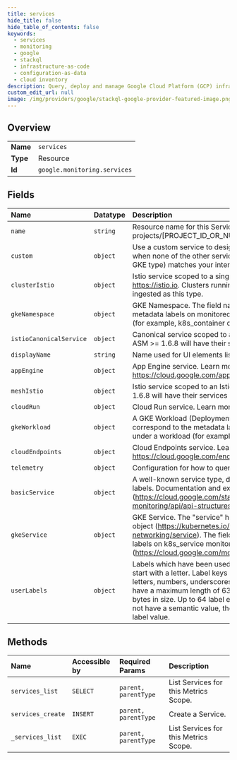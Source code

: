 ```yaml
---
title: services
hide_title: false
hide_table_of_contents: false
keywords:
  - services
  - monitoring
  - google    
  - stackql
  - infrastructure-as-code
  - configuration-as-data
  - cloud inventory
description: Query, deploy and manage Google Cloud Platform (GCP) infrastructure and resources using SQL
custom_edit_url: null
image: /img/providers/google/stackql-google-provider-featured-image.png
---
```

  
    

## Overview
<table><tbody>
<tr><td><b>Name</b></td><td><code>services</code></td></tr>
<tr><td><b>Type</b></td><td>Resource</td></tr>
<tr><td><b>Id</b></td><td><code>google.monitoring.services</code></td></tr>
</tbody></table>

## Fields
| Name | Datatype | Description |
|:-----|:---------|:------------|
| `name` | `string` | Resource name for this Service. The format is: projects/[PROJECT_ID_OR_NUMBER]/services/[SERVICE_ID]  |
| `custom` | `object` | Use a custom service to designate a service that you want to monitor when none of the other service types (like App Engine, Cloud Run, or a GKE type) matches your intended service. |
| `clusterIstio` | `object` | Istio service scoped to a single Kubernetes cluster. Learn more at https://istio.io. Clusters running OSS Istio will have their services ingested as this type. |
| `gkeNamespace` | `object` | GKE Namespace. The field names correspond to the resource metadata labels on monitored resources that fall under a namespace (for example, k8s_container or k8s_pod). |
| `istioCanonicalService` | `object` | Canonical service scoped to an Istio mesh. Anthos clusters running ASM &gt;= 1.6.8 will have their services ingested as this type. |
| `displayName` | `string` | Name used for UI elements listing this Service. |
| `appEngine` | `object` | App Engine service. Learn more at https://cloud.google.com/appengine. |
| `meshIstio` | `object` | Istio service scoped to an Istio mesh. Anthos clusters running ASM &lt; 1.6.8 will have their services ingested as this type. |
| `cloudRun` | `object` | Cloud Run service. Learn more at https://cloud.google.com/run. |
| `gkeWorkload` | `object` | A GKE Workload (Deployment, StatefulSet, etc). The field names correspond to the metadata labels on monitored resources that fall under a workload (for example, k8s_container or k8s_pod). |
| `cloudEndpoints` | `object` | Cloud Endpoints service. Learn more at https://cloud.google.com/endpoints. |
| `telemetry` | `object` | Configuration for how to query telemetry on a Service. |
| `basicService` | `object` | A well-known service type, defined by its service type and service labels. Documentation and examples here (https://cloud.google.com/stackdriver/docs/solutions/slo-monitoring/api/api-structures#basic-svc-w-basic-sli). |
| `gkeService` | `object` | GKE Service. The "service" here represents a Kubernetes service object (https://kubernetes.io/docs/concepts/services-networking/service). The field names correspond to the resource labels on k8s_service monitored resources (https://cloud.google.com/monitoring/api/resources#tag_k8s_service). |
| `userLabels` | `object` | Labels which have been used to annotate the service. Label keys must start with a letter. Label keys and values may contain lowercase letters, numbers, underscores, and dashes. Label keys and values have a maximum length of 63 characters, and must be less than 128 bytes in size. Up to 64 label entries may be stored. For labels which do not have a semantic value, the empty string may be supplied for the label value. |
## Methods
| Name | Accessible by | Required Params | Description |
|:-----|:--------------|:----------------|:------------|
| `services_list` | `SELECT` | `parent, parentType` | List Services for this Metrics Scope. |
| `services_create` | `INSERT` | `parent, parentType` | Create a Service. |
| `_services_list` | `EXEC` | `parent, parentType` | List Services for this Metrics Scope. |
